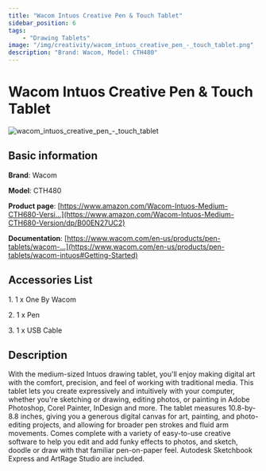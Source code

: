 ```yaml
---
title: "Wacom Intuos Creative Pen & Touch Tablet"
sidebar_position: 6
tags:
    - "Drawing Tablets"
image: "/img/creativity/wacom_intuos_creative_pen_-_touch_tablet.png"
description: "Brand: Wacom, Model: CTH480"
---
```

# Wacom Intuos Creative Pen & Touch Tablet

![wacom_intuos_creative_pen_-_touch_tablet](/img/creativity/wacom_intuos_creative_pen_-_touch_tablet.png)

## Basic information

**Brand**: Wacom

**Model**: CTH480

**Product page**: [https://www.amazon.com/Wacom-Intuos-Medium-CTH680-Versi...](https://www.amazon.com/Wacom-Intuos-Medium-CTH680-Version/dp/B00EN27UC2)

**Documentation**: [https://www.wacom.com/en-us/products/pen-tablets/wacom-...](https://www.wacom.com/en-us/products/pen-tablets/wacom-intuos#Getting-Started)

## Accessories List

1\. 1 x One By Wacom

 2\. 1 x Pen

 3\. 1 x USB Cable

## Description

With the medium\-sized Intuos drawing tablet, you'll enjoy making digital art with the comfort, precision, and feel of working with traditional media\. This tablet lets you create expressively and intuitively with your computer, whether you're sketching or drawing, editing photos, or painting in Adobe Photoshop, Corel Painter, InDesign and more\. The tablet measures 10\.8\-by\-8\.8 inches, giving you a generous digital canvas for art, painting, and photo\-editing projects, and allowing for broader pen strokes and fluid arm movements\. Comes complete with a variety of easy\-to\-use creative software to help you edit and add funky effects to photos, and sketch, doodle or draw with that familiar pen\-on\-paper feel\. Autodesk Sketchbook Express and ArtRage Studio are included\.

